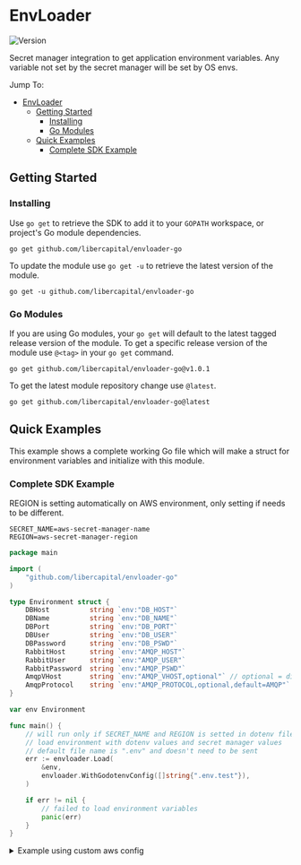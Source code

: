 # EnvLoader

![Version](https://img.shields.io/badge/version-1.0.1-blue.svg?cacheSeconds=2592000)

Secret manager integration to get application environment variables. Any variable not set by the secret manager will be set by OS envs.

Jump To:

- [EnvLoader](#envloader)
  - [Getting Started](#getting-started)
    - [Installing](#installing)
    - [Go Modules](#go-modules)
  - [Quick Examples](#quick-examples)
    - [Complete SDK Example](#complete-sdk-example)

## Getting Started

### Installing

Use `go get` to retrieve the SDK to add it to your `GOPATH` workspace, or
project's Go module dependencies.

    go get github.com/libercapital/envloader-go

To update the module use `go get -u` to retrieve the latest version of the module.

    go get -u github.com/libercapital/envloader-go

### Go Modules

If you are using Go modules, your `go get` will default to the latest tagged
release version of the module. To get a specific release version of the module use
`@<tag>` in your `go get` command.

    go get github.com/libercapital/envloader-go@v1.0.1

To get the latest module repository change use `@latest`.

    go get github.com/libercapital/envloader-go@latest

## Quick Examples

This example shows a complete working Go file which will make a struct for environment variables and initialize with this module.

### Complete SDK Example

REGION is setting automatically on AWS environment, only setting if needs to be different.

```plain
SECRET_NAME=aws-secret-manager-name
REGION=aws-secret-manager-region
```

```go
package main

import (
    "github.com/libercapital/envloader-go"
)

type Environment struct {
    DBHost          string `env:"DB_HOST"`
    DBName          string `env:"DB_NAME"`
    DBPort          string `env:"DB_PORT"`
    DBUser          string `env:"DB_USER"`
    DBPassword      string `env:"DB_PSWD"`
    RabbitHost      string `env:"AMQP_HOST"`
    RabbitUser      string `env:"AMQP_USER"`
    RabbitPassword  string `env:"AMQP_PSWD"`
    AmqpVHost       string `env:"AMQP_VHOST,optional"` // optional = disable empty validation
    AmqpProtocol    string `env:"AMQP_PROTOCOL,optional,default=AMQP"` //default, set a default value if key not setted on env and secret
}

var env Environment

func main() {
    // will run only if SECRET_NAME and REGION is setted in dotenv file
    // load environment with dotenv values and secret manager values
    // default file name is ".env" and doesn't need to be sent
    err := envloader.Load(
        &env,
        envloader.WithGodotenvConfig([]string{".env.test"}),
    )

    if err != nil {
        // failed to load environment variables
        panic(err)
    }
}
```

<details>
  <summary>Example using custom aws config</summary>
  Probably this config will be used to test with [localstack](https://github.com/localstack/localstack) or another local package.
  <br /><br />
  
  ```go
    package main

    import (
        "github.com/libercapital/envloader-go"
        "log"
    )

    type Environment struct {
        DBHost          string `env:"DB_HOST"`
        DBName          string `env:"DB_NAME"`
        DBPort          string `env:"DB_PORT"`
        DBUser          string `env:"DB_USER"`
        DBPassword      string `env:"DB_PSWD"`
        RabbitHost      string `env:"AMQP_HOST"`
        RabbitUser      string `env:"AMQP_USER"`
        RabbitPassword  string `env:"AMQP_PSWD"`
        AmqpVHost       string `env:"AMQP_VHOST,optional"` // optional = disable empty validation
        AmqpProtocol    string `env:"AMQP_PROTOCOL,optional,default=AMQP"` //default, set a default value if key not setted on env and secret
    }

    var env Environment

    func main() {
        awsEndpoint := "http://localhost:4566"
        awsRegion := "us-east-1"

        customResolver := aws.EndpointResolverFunc(func(service, region string) (aws.Endpoint, error) {
            if awsEndpoint != "" {
                return aws.Endpoint{
                    PartitionID:   "aws",
                    URL:           awsEndpoint,
                    SigningRegion: awsRegion,
                }, nil
            }

            // returning EndpointNotFoundError will allow the service to fallback to its default resolution
            return aws.Endpoint{}, &aws.EndpointNotFoundError{}
        })

        awsCfg, err := config.LoadDefaultConfig(context.TODO(),
            config.WithRegion(awsRegion),
            config.WithEndpointResolver(customResolver),
        )
        if err != nil {
            log.Fatal(err)
        }

        err := envloader.Load(
            &env,
            envloader.WithGodotenvConfig([]string{".env.test"}),
            envloader.WithAwsConfig(
                awsCfg,
            ),
        )

        if err != nil {
            panic(err)
        }
    }
    ```
</details>
